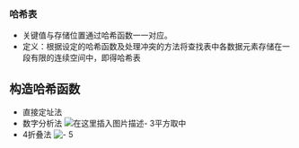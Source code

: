 ### 哈希表
-  关键值与存储位置通过哈希函数一一对应。
- 定义：根据设定的哈希函数及处理冲突的方法将查找表中各数据元素存储在一段有限的连续空间中，即得哈希表
## 构造哈希函数
- 直接定址法
- 数字分析法
![在这里插入图片描述](https://img-blog.csdnimg.cn/20200702091434951.png?x-oss-process=image/watermark,type_ZmFuZ3poZW5naGVpdGk,shadow_10,text_aHR0cHM6Ly9ibG9nLmNzZG4ubmV0L3dlaXhpbl80MjE3Mzk0OA==,size_16,color_FFFFFF,t_70)- 3平方取中
- 4折叠法
![-  5](https://img-blog.csdnimg.cn/20200702091612194.png?x-oss-process=image/watermark,type_ZmFuZ3poZW5naGVpdGk,shadow_10,text_aHR0cHM6Ly9ibG9nLmNzZG4ubmV0L3dlaXhpbl80MjE3Mzk0OA==,size_16,color_FFFFFF,t_70)
